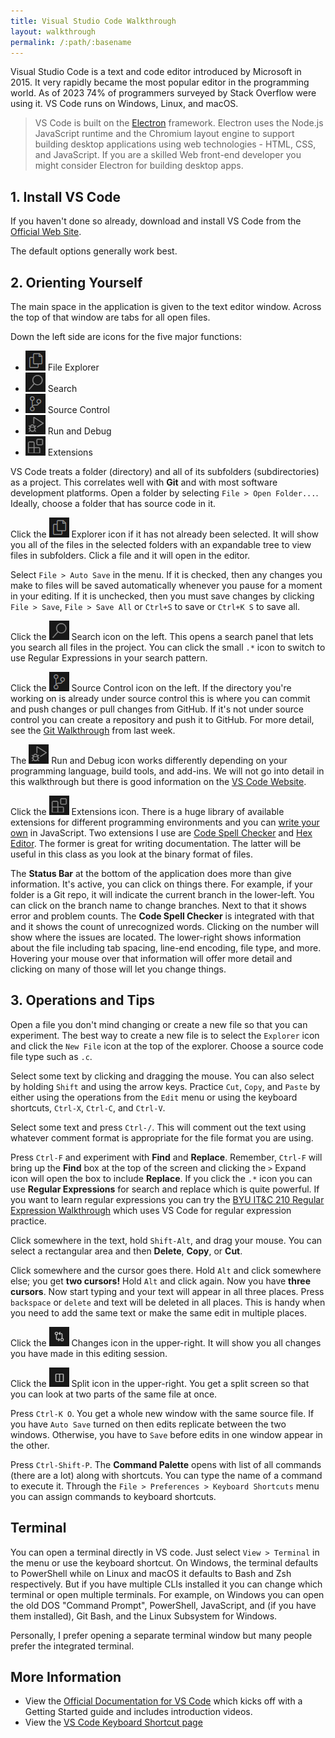 ```yaml
---
title: Visual Studio Code Walkthrough
layout: walkthrough
permalink: /:path/:basename
---
```

Visual Studio Code is a text and code editor introduced by Microsoft in 2015. It very rapidly became the most popular editor in the programming world. As of 2023 74% of programmers surveyed by Stack Overflow were using it. VS Code runs on Windows, Linux, and macOS.

> VS Code is built on the [Electron](https://www.electronjs.org/) framework. Electron uses the Node.js JavaScript runtime and the Chromium layout engine to support building desktop applications using web technologies - HTML, CSS, and JavaScript. If you are a skilled Web front-end developer you might consider Electron for building desktop apps.

## 1. Install VS Code

If you haven't done so already, download and install VS Code from the [Official Web Site](https://code.visualstudio.com/Download).

The default options generally work best.

## 2. Orienting Yourself

The main space in the application is given to the text editor window. Across the top of that window are tabs for all open files.

Down the left side are icons for the five major functions:
* ![Explorer](images/vsc-explorer.png) File Explorer
* ![Search](images/vsc-search.png) Search
* ![Source Control](images/vsc-sourcecontrol.png) Source Control
* ![Run and Debug](images/vsc-rundebug.png) Run and Debug
* ![Extensions](images/vsc-extensions.png) Extensions

VS Code treats a folder (directory) and all of its subfolders (subdirectories) as a project. This correlates well with **Git** and with most software development platforms. Open a folder by selecting `File > Open Folder...`. Ideally, choose a folder that has source code in it.

Click the ![Explorer](images/vsc-explorer.png) Explorer icon if it has not already been selected. It will show you all of the files in the selected folders with an expandable tree to view files in subfolders. Click a file and it will open in the editor.

Select `File > Auto Save` in the menu. If it is checked, then any changes you make to files will be saved automatically whenever you pause for a moment in your editing. If it is unchecked, then you must save changes by clicking `File > Save`, `File > Save All` or `Ctrl+S` to save or `Ctrl+K S` to save all.

Click the ![Search](images/vsc-search.png) Search icon on the left. This opens a search panel that lets you search all files in the project. You can click the small `.*` icon to switch to use Regular Expressions in your search pattern.

Click the ![Source Control](images/vsc-sourcecontrol.png) Source Control icon on the left. If the directory you're working on is already under source control this is where you can commit and push changes or pull changes from GitHub. If it's not under source control you can create a repository and push it to GitHub. For more detail, see the [Git Walkthrough](git-walkthrough) from last week.

The ![Run and Debug](images/vsc-rundebug.png) Run and Debug icon works differently depending on your programming language, build tools, and add-ins. We will not go into detail in this walkthrough but there is good information on the [VS Code Website](https://code.visualstudio.com/docs).

Click the ![Extensions](images/vsc-extensions.png) Extensions icon. There is a huge library of available extensions for different programming environments and you can [write your own](https://code.visualstudio.com/api/get-started/your-first-extension) in JavaScript. Two extensions I use are [Code Spell Checker](https://marketplace.visualstudio.com/items?itemName=streetsidesoftware.code-spell-checker) and [Hex Editor](https://marketplace.visualstudio.com/items?itemName=ms-vscode.hexeditor). The former is great for writing documentation. The latter will be useful in this class as you look at the binary format of files.

The **Status Bar** at the bottom of the application does more than give information. It's active, you can click on things there. For example, if your folder is a Git repo, it will indicate the current branch in the lower-left. You can click on the branch name to change branches. Next to that it shows error and problem counts. The **Code Spell Checker** is integrated with that and it shows the count of unrecognized words. Clicking on the number will show where the issues are located. The lower-right shows information about the file including tab spacing, line-end encoding, file type, and more. Hovering your mouse over that information will offer more detail and clicking on many of those will let you change things.

## 3. Operations and Tips

Open a file you don't mind changing or create a new file so that you can experiment. The best way to create a new file is to select the `Explorer` icon and click the `New File` icon at the top of the explorer. Choose a source code file type such as `.c`.

Select some text by clicking and dragging the mouse. You can also select by holding `Shift` and using the arrow keys. Practice `Cut`, `Copy`, and `Paste` by either using the operations from the `Edit` menu or using the keyboard shortcuts, `Ctrl-X`, `Ctrl-C`, and `Ctrl-V`.

Select some text and press `Ctrl-/`. This will comment out the text using whatever comment format is appropriate for the file format you are using.

Press `Ctrl-F` and experiment with **Find** and **Replace**. Remember, `Ctrl-F` will bring up the **Find** box at the top of the screen and clicking the `>` Expand icon will open the box to include **Replace**. If you click the `.*` icon you can use **Regular Expressions** for search and replace which is quite powerful. If you want to learn regular expressions you can try the [BYU IT&C 210 Regular Expression Walkthrough](https://byu-itc-210.github.io/walkthrough/Regex) which uses VS Code for regular expression practice.

Click somewhere in the text, hold `Shift-Alt`, and drag your mouse. You can select a rectangular area and then **Delete**, **Copy**, or **Cut**.

Click somewhere and the cursor goes there. Hold `Alt` and click somewhere else; you get **two cursors!** Hold `Alt` and click again. Now you have **three cursors**. Now start typing and your text will appear in all three places. Press `backspace` or `delete` and text will be deleted in all places. This is handy when you need to add the same text or make the same edit in multiple places.

Click the ![Changes](images/vsc-changes.png) Changes icon in the upper-right. It will show you all changes you have made in this editing session.

Click the ![Split](images/vsc-split.png) Split icon in the upper-right. You get a split screen so that you can look at two parts of the same file at once.

Press `Ctrl-K O`. You get a whole new window with the same source file. If you have `Auto Save` turned on then edits replicate between the two windows. Otherwise, you have to `Save` before edits in one window appear in the other.

Press `Ctrl-Shift-P`. The **Command Palette** opens with list of all commands (there are a lot) along with shortcuts. You can type the name of a command to execute it. Through the `File > Preferences > Keyboard Shortcuts` menu you can assign commands to keyboard shortcuts.

## Terminal

You can open a terminal directly in VS code. Just select `View > Terminal` in the menu or use the keyboard shortcut. On Windows, the terminal defaults to PowerShell while on Linux and macOS it defaults to Bash and Zsh respectively. But if you have multiple CLIs installed it you can change which terminal or open multiple terminals. For example, on Windows you can open the old DOS "Command Prompt", PowerShell, JavaScript, and (if you have them installed), Git Bash, and the Linux Subsystem for Windows.

Personally, I prefer opening a separate terminal window but many people prefer the integrated terminal.

## More Information

* View the [Official Documentation for VS Code](https://code.visualstudio.com/docs) which kicks off with a Getting Started guide and includes introduction videos.
* View the [VS Code Keyboard Shortcut page](https://code.visualstudio.com/shortcuts/keyboard-shortcuts-windows.pdf)

